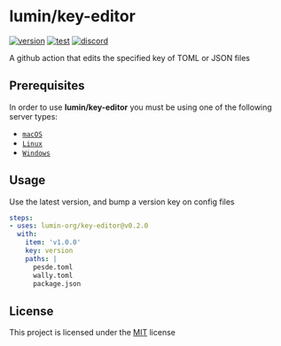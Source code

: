 # lumin/key-editor

[![version](https://img.shields.io/github/v/release/lumin-org/key-editor?style=plastic&logo=github&logoColor=FFFFFF&label=version)](https://github.com/lumin-org/key-editor/releases/latest)
[![test](https://img.shields.io/github/actions/workflow/status/lumin-org/key-editor/test.yml?style=plastic&logo=github&logoColor=FFFFFF&label=test)](https://github.com/lumin-org/key-editor/blob/main/.github/workflows/test.yml)
[![discord](https://img.shields.io/discord/1105688855375511642?logo=discord&logoColor=white&label=chat&color=4d3dff&style=plastic)](https://lumin-org.github.io/to/discord)

A github action that edits the specified key of TOML or JSON files

## Prerequisites

In order to use **lumin/key-editor** you must be using one of the following server types:

* [`macOS`](https://en.wikipedia.org/wiki/macOS)
* [`Linux`](https://en.wikipedia.org/wiki/Linux)
* [`Windows`](https://en.wikipedia.org/wiki/Windows)

## Usage

Use the latest version, and bump a version key on config files

```yaml
steps:
- uses: lumin-org/key-editor@v0.2.0
  with:
    item: 'v1.0.0'
    key: version
    paths: |
      pesde.toml
      wally.toml
      package.json
```

## License

This project is licensed under the [MIT](https://github.com/lumin-org/key-editor/blob/main/LICENSE) license
